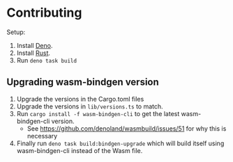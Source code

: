 # Contributing

Setup:

1. Install [Deno](https://deno.com/).
1. Install [Rust](https://www.rust-lang.org/).
1. Run `deno task build`

## Upgrading wasm-bindgen version

1. Upgrade the versions in the Cargo.toml files
1. Upgrade the versions in `lib/versions.ts` to match.
1. Run `cargo install -f wasm-bindgen-cli` to get the latest wasm-bindgen-cli
   version.
   - See https://github.com/denoland/wasmbuild/issues/51 for why this is
     necessary
1. Finally run `deno task build:bindgen-upgrade` which will build itself using
   wasm-bindgen-cli instead of the Wasm file.
